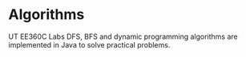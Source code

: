 # Algorithms
UT EE360C Labs
DFS, BFS and dynamic programming algorithms are implemented in Java to solve practical problems. 
